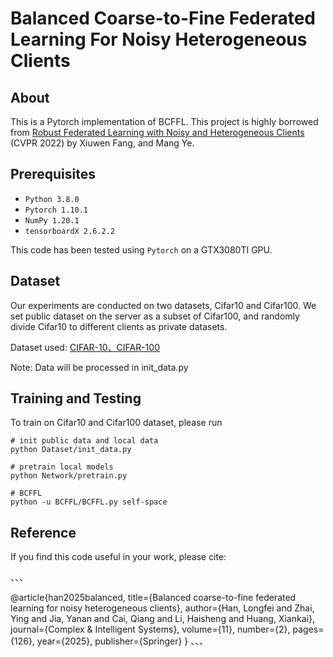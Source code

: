 # Balanced Coarse-to-Fine Federated Learning For Noisy Heterogeneous Clients

## About
This is a Pytorch implementation of BCFFL. This project is highly borrowed from [Robust Federated Learning with Noisy and Heterogeneous Clients](https://github.com/FangXiuwen/Robust_FL) (CVPR 2022) by Xiuwen Fang, and Mang Ye.

## Prerequisites
- `Python 3.8.0`
- `Pytorch 1.10.1`
- `NumPy 1.20.1`
- `tensorboardX 2.6.2.2`


This code has been tested using `Pytorch` on a GTX3080TI GPU.

## Dataset
Our experiments are conducted on two datasets, Cifar10 and Cifar100. We set public dataset on the server as a subset of Cifar100, and randomly divide Cifar10 to different clients as private datasets.

Dataset used: [CIFAR-10、CIFAR-100](http://www.cs.toronto.edu/~kriz/cifar.html)

Note: Data will be processed in init_data.py

## Training and Testing
To train on Cifar10 and Cifar100 dataset, please run
```
# init public data and local data
python Dataset/init_data.py

# pretrain local models
python Network/pretrain.py

# BCFFL
python -u BCFFL/BCFFL.py self-space
```

## Reference 
If you find this code useful in your work, please cite:

、、、

@article{han2025balanced,
  title={Balanced coarse-to-fine federated learning for noisy heterogeneous clients},
  author={Han, Longfei and Zhai, Ying and Jia, Yanan and Cai, Qiang and Li, Haisheng and Huang, Xiankai},
  journal={Complex \& Intelligent Systems},
  volume={11},
  number={2},
  pages={126},
  year={2025},
  publisher={Springer}
}
、、、
